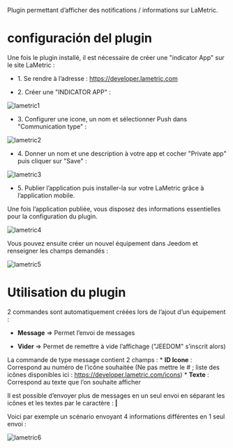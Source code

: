 Plugin permettant d’afficher des notifications / informations sur
LaMetric.

configuración del plugin
=======================

Une fois le plugin installé, il est nécessaire de créer une "indicator
App" sur le site LaMetric :

-   1\. Se rendre à l’adresse : <https://developer.lametric.com>

-   2\. Créer une "INDICATOR APP" :

![lametric1](../images/lametric1.png)

-   3\. Configurer une icone, un nom et sélectionner Push dans "Communication
    type" :

![lametric2](../images/lametric2.png)

-   4\. Donner un nom et une description à votre app et cocher "Private app"
    puis cliquer sur "Save" :

![lametric3](../images/lametric3.png)

-   5\. Publier l’application puis installer-la sur votre LaMetric grâce à
    l’application mobile.

Une fois l’application publiée, vous disposez des informations
essentielles pour la configuration du plugin.

![lametric4](../images/lametric4.png)

Vous pouvez ensuite créer un nouvel équipement dans Jeedom et renseigner
les champs demandés :

![lametric5](../images/lametric5.png)

Utilisation du plugin 
=====================

2 commandes sont automatiquement créées lors de l’ajout d’un équipement
:

-   **Message** ⇒ Permet l’envoi de messages

-   **Vider** ⇒ Permet de remettre à vide l’affichage ("JEEDOM"
    s’inscrit alors)

La commande de type message contient 2 champs : \* **ID Icone** :
Correspond au numéro de l’icône souhaitée (Ne pas mettre le \# ; liste
des icônes disponibles ici : <https://developer.lametric.com/icons>) \*
**Texte** : Correspond au texte que l’on souhaite afficher

Il est possible d’envoyer plus de messages en un seul envoi en séparant
les icônes et les textes par le caractère : **|**

Voici par exemple un scénario envoyant 4 informations différentes en 1
seul envoi :

![lametric6](../images/lametric6.png)

